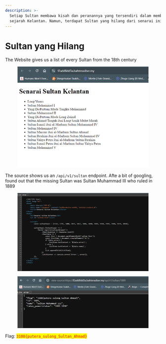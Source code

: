 ```yaml
---
description: >-
  Setiap Sultan membawa kisah dan peranannya yang tersendiri dalam membentuk
  sejarah Kelantan. Namun, terdapat Sultan yang hilang dari senarai ini.
---
```


# Sultan yang Hilang

The Website gives us a list of every Sultan from the 18th century

<figure><img src="../../../../.gitbook/assets/image (459).png" alt=""><figcaption></figcaption></figure>

The source shows us an `/api/v1/sultan` endpoint. Afte a bit of googling, found out that the missing Sultan was Sultan Muhammad III who ruled in 1889

<figure><img src="../../../../.gitbook/assets/image (460).png" alt=""><figcaption></figcaption></figure>

<figure><img src="../../../../.gitbook/assets/image (461).png" alt=""><figcaption></figcaption></figure>

Flag: <mark style="color:red;">`3108{putera_sulong_Sultan_Ahmad}`</mark>
